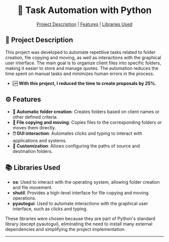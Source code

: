 <h1 align="center">📂 Task Automation with Python</h1>

<p align="center">
    <a href="#-project-description">Project Description</a> |
    <a href="#-features">Features</a> |
    <a href="#-libraries-used">Libraries Used</a>
</p>

## 📂 Project Description

This project was developed to automate repetitive tasks related to folder creation, file copying and moving, as well as interactions with the graphical user interface. The main goal is to organize client files into specific folders, making it easier to store and manage quotes. The automation reduces the time spent on manual tasks and minimizes human errors in the process.
- 🆙 **With this project, I reduced the time to create proposals by 25%.**

## ⚙️ Features

- **📁 Automatic folder creation**: Creates folders based on client names or other defined criteria.
- **📄 File copying and moving**: Copies files to the corresponding folders or moves them directly.
- **🖱️ GUI interaction**: Automates clicks and typing to interact with applications and systems.
- **🔧 Customization**: Allows configuring the paths of source and destination folders.

## 📚 Libraries Used

- **os**: Used to interact with the operating system, allowing folder creation and file movement.
- **shutil**: Provides a high-level interface for file copying and moving operations.
- **pyautogui**: Used to automate interactions with the graphical user interface, such as clicks and typing.

These libraries were chosen because they are part of Python's standard library (except pyautogui), eliminating the need to install many external dependencies and simplifying the project implementation.

---
